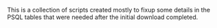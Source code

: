 This is a collection of scripts created mostly to fixup some details in the PSQL tables that were needed after the initial download completed.